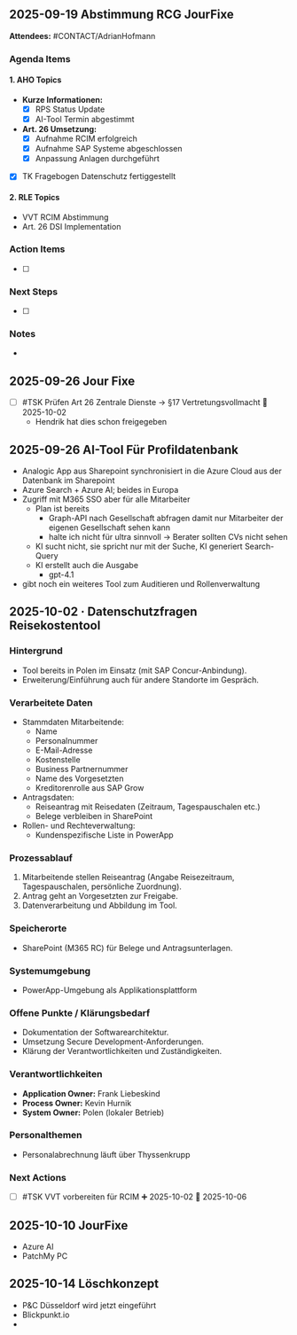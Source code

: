 ## 2025-09-19 Abstimmung RCG JourFixe

**Attendees:** #CONTACT/AdrianHofmann
### Agenda Items

#### 1. AHO Topics
- **Kurze Informationen:**
  - [x] RPS Status Update
  - [x] AI-Tool Termin abgestimmt
  
- **Art. 26 Umsetzung:**
  - [x] Aufnahme RCIM erfolgreich
  - [x] Aufnahme SAP Systeme abgeschlossen
  - [x] Anpassung Anlagen durchgeführt
- [x] TK Fragebogen Datenschutz fertiggestellt

#### 2. RLE Topics
- VVT RCIM Abstimmung
- Art. 26 DSI Implementation
### Action Items
- [ ] 

### Next Steps
- [ ] 

### Notes
-

## 2025-09-26 Jour Fixe
- [ ] #TSK Prüfen Art 26 Zentrale Dienste -> §17 Vertretungsvollmacht 📅 2025-10-02
	- Hendrik hat dies schon freigegeben
## 2025-09-26 AI-Tool Für Profildatenbank
- Analogic App aus Sharepoint synchronisiert in die Azure Cloud aus der Datenbank im Sharepoint
- Azure Search + Azure AI; beides in Europa
- Zugriff mit M365 SSO aber für alle Mitarbeiter
	- Plan ist bereits 
		- Graph-API nach Gesellschaft abfragen damit nur Mitarbeiter der eigenen Gesellschaft sehen kann
		- halte ich nicht für ultra sinnvoll -> Berater sollten CVs nicht sehen 
	- KI sucht nicht, sie spricht nur mit der Suche, KI generiert Search-Query
	- KI erstellt auch die Ausgabe
		- gpt-4.1
- gibt noch ein weiteres Tool zum Auditieren und Rollenverwaltung
## **2025-10-02 · Datenschutzfragen Reisekostentool**
### **Hintergrund**

- Tool bereits in Polen im Einsatz (mit SAP Concur-Anbindung).
- Erweiterung/Einführung auch für andere Standorte im Gespräch.
### **Verarbeitete Daten**

- Stammdaten Mitarbeitende:
    - Name
    - Personalnummer
    - E-Mail-Adresse
    - Kostenstelle
    - Business Partnernummer
    - Name des Vorgesetzten
    - Kreditorenrolle aus SAP Grow
- Antragsdaten:
    - Reiseantrag mit Reisedaten (Zeitraum, Tagespauschalen etc.)
    - Belege verbleiben in SharePoint
- Rollen- und Rechteverwaltung:
    - Kundenspezifische Liste in PowerApp
### **Prozessablauf**
1. Mitarbeitende stellen Reiseantrag (Angabe Reisezeitraum, Tagespauschalen, persönliche Zuordnung).
2. Antrag geht an Vorgesetzten zur Freigabe.
3. Datenverarbeitung und Abbildung im Tool.
### **Speicherorte**

- SharePoint (M365 RC) für Belege und Antragsunterlagen.

### **Systemumgebung**

- PowerApp-Umgebung als Applikationsplattform

### **Offene Punkte / Klärungsbedarf**

- Dokumentation der Softwarearchitektur.    
- Umsetzung Secure Development-Anforderungen.
- Klärung der Verantwortlichkeiten und Zuständigkeiten.

### **Verantwortlichkeiten**

- **Application Owner:** Frank Liebeskind    
- **Process Owner:** Kevin Hurnik
- **System Owner:** Polen (lokaler Betrieb)

### Personalthemen
- Personalabrechnung läuft über Thyssenkrupp
### Next Actions
- [ ] #TSK VVT vorbereiten für RCIM ➕ 2025-10-02 📅 2025-10-06

## 2025-10-10 JourFixe
- Azure AI 
- PatchMy PC

## 2025-10-14 Löschkonzept
- P&C Düsseldorf wird jetzt eingeführt
- Blickpunkt.io
- 
